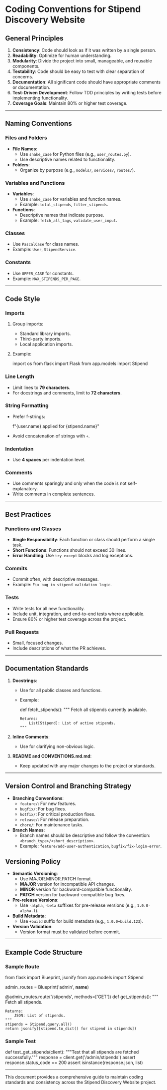# Coding Conventions for Stipend Discovery Website

## General Principles

1. **Consistency**: Code should look as if it was written by a single person.
2. **Readability**: Optimize for human understanding.
3. **Modularity**: Divide the project into small, manageable, and reusable components.
4. **Testability**: Code should be easy to test with clear separation of concerns.
5. **Documentation**: All significant code should have appropriate comments or documentation.
6. **Test-Driven Development**: Follow TDD principles by writing tests before implementing functionality.
7. **Coverage Goals**: Maintain 80% or higher test coverage.

---

## Naming Conventions

### Files and Folders

- **File Names**:
  - Use `snake_case` for Python files (e.g., `user_routes.py`).
  - Use descriptive names related to functionality.
- **Folders**:
  - Organize by purpose (e.g., `models/`, `services/`, `routes/`).

### Variables and Functions

- **Variables**:
  - Use `snake_case` for variables and function names.
  - Example: `total_stipends`, `filter_stipends`.
- **Functions**:
  - Descriptive names that indicate purpose.
  - Example: `fetch_all_tags`, `validate_user_input`.

### Classes

- Use `PascalCase` for class names.
- Example: `User`, `StipendService`.

### Constants

- Use `UPPER_CASE` for constants.
- Example: `MAX_STIPENDS_PER_PAGE`.

---

## Code Style

### Imports

1. Group imports:
   - Standard library imports.
   - Third-party imports.
   - Local application imports.
2. Example:
   
   import os
   from flask import Flask
   from app.models import Stipend
   

### Line Length

- Limit lines to **79 characters**.
- For docstrings and comments, limit to **72 characters**.

### String Formatting

- Prefer f-strings:
  
  f"{user.name} applied for {stipend.name}"
  
- Avoid concatenation of strings with `+`.

### Indentation

- Use **4 spaces** per indentation level.

### Comments

- Use comments sparingly and only when the code is not self-explanatory.
- Write comments in complete sentences.

---

## Best Practices

### Functions and Classes

- **Single Responsibility**: Each function or class should perform a single task.
- **Short Functions**: Functions should not exceed 30 lines.
- **Error Handling**: Use `try-except` blocks and log exceptions.

### Commits

- Commit often, with descriptive messages.
- Example: `Fix bug in stipend validation logic`.

### Tests

- Write tests for all new functionality.
- Include unit, integration, and end-to-end tests where applicable.
- Ensure 80% or higher test coverage across the project.

### Pull Requests

- Small, focused changes.
- Include descriptions of what the PR achieves.

---

## Documentation Standards

1. **Docstrings**:
   - Use for all public classes and functions.
   - Example:
     
     def fetch_stipends():
         """
         Fetch all stipends currently available.

         Returns:
             List[Stipend]: List of active stipends.
         """
     

2. **Inline Comments**:
   - Use for clarifying non-obvious logic.

3. **README and CONVENTIONS.md.md**:
   - Keep updated with any major changes to the project or standards.

---

## Version Control and Branching Strategy

- **Branching Conventions**:
    - `feature/`: For new features.
    - `bugfix/`: For bug fixes.
    - `hotfix/`: For critical production fixes.
    - `release/`: For release preparation.
    - `chore/`: For maintenance tasks.
- **Branch Names**:
    - Branch names should be descriptive and follow the convention: `<branch_type>/<short_description>`.
    - Example: `feature/add-user-authentication`, `bugfix/fix-login-error`.

## Versioning Policy

- **Semantic Versioning**:
    - Use MAJOR.MINOR.PATCH format.
    - **MAJOR** version for incompatible API changes.
    - **MINOR** version for backward-compatible functionality.
    - **PATCH** version for backward-compatible bug fixes.
- **Pre-release Versions**:
    - Use `-alpha`, `-beta` suffixes for pre-release versions (e.g., `1.0.0-alpha.1`).
- **Build Metadata**:
    - Use `+build` suffix for build metadata (e.g., `1.0.0+build.123`).
- **Version Validation**:
    - Version format must be validated before commit.

---

## Example Code Structure




### Sample Route


from flask import Blueprint, jsonify
from app.models import Stipend

admin_routes = Blueprint('admin', __name__)

@admin_routes.route('/stipends', methods=['GET'])
def get_stipends():
    """
    Fetch all stipends.

    Returns:
        JSON: List of stipends.
    """
    stipends = Stipend.query.all()
    return jsonify([stipend.to_dict() for stipend in stipends])


### Sample Test


def test_get_stipends(client):
    """Test that all stipends are fetched successfully."""
    response = client.get('/admin/stipends')
    assert response.status_code == 200
    assert isinstance(response.json, list)


---

This document provides a comprehensive guide to maintain coding standards and consistency across the Stipend Discovery Website project.
